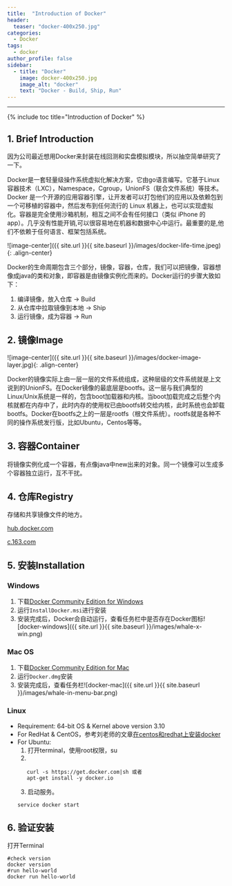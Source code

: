 ```yaml
---
title:  "Introduction of Docker"
header:
  teaser: "docker-400x250.jpg"
categories: 
  - Docker
tags:
  - docker
author_profile: false
sidebar:
  - title: "Docker"
    image: docker-400x250.jpg
    image_alt: "docker"
    text: "Docker - Build, Ship, Run"
---
```

---

{% include toc title="Introduction of Docker" %}


## 1. Brief Introduction
因为公司最近想用Docker来封装在线回测和实盘模拟模块，所以抽空简单研究了一下。

Docker是一套轻量级操作系统虚拟化解决方案，它由go语言编写。它基于Linux容器技术（LXC），Namespace，Cgroup，UnionFS（联合文件系统）等技术。Docker 是一个开源的应用容器引擎，让开发者可以打包他们的应用以及依赖包到一个可移植的容器中，然后发布到任何流行的 Linux 机器上，也可以实现虚拟化。容器是完全使用沙箱机制，相互之间不会有任何接口（类似 iPhone 的 app）。几乎没有性能开销,可以很容易地在机器和数据中心中运行。最重要的是,他们不依赖于任何语言、框架包括系统。

![image-center]({{ site.url }}{{ site.baseurl }}/images/docker-life-time.jpeg){: .align-center}

Docker的生命周期包含三个部分，镜像，容器，仓库，我们可以把镜像，容器想像成java的类和对象，即容器是由镜像实例化而来的。Docker运行的步骤大致如下：

  1. 编译镜像，放入仓库  -> Build
  2. 从仓库中拉取镜像到本地  -> Ship
  3. 运行镜像，成为容器   -> Run

## 2. 镜像Image
![image-center]({{ site.url }}{{ site.baseurl }}/images/docker-image-layer.jpg){: .align-center}

Docker的镜像实际上由一层一层的文件系统组成，这种层级的文件系统就是上文说到的UnionFS。在Docker镜像的最底层是bootfs。这一层与我们典型的Linux/Unix系统是一样的，包含boot加载器和内核。当boot加载完成之后整个内核就都在内存中了，此时内存的使用权已由bootfs转交给内核，此时系统也会卸载bootfs。Docker在bootfs之上的一层是rootfs（根文件系统）。rootfs就是各种不同的操作系统发行版，比如Ubuntu，Centos等等。

## 3. 容器Container
将镜像实例化成一个容器，有点像java中new出来的对象。同一个镜像可以生成多个容器独立运行，互不干扰。

## 4. 仓库Registry
存储和共享镜像文件的地方。

[hub.docker.com](http://hub.docker.com)

[c.163.com](c.163.com)

## 5. 安装Installation

### Windows

  1. 下载[Docker Community Edition for Windows](https://store.docker.com/editions/community/docker-ce-desktop-windows?tab=description)
  2. 运行`InstallDocker.msi`进行安装
  3. 安装完成后，Docker会自动运行，查看任务栏中是否存在Docker图标![docker-windows]({{ site.url }}{{ site.baseurl }}/images/whale-x-win.png)
  
### Mac OS

  1. 下载[Docker Community Edition for Mac](https://store.docker.com/editions/community/docker-ce-desktop-mac?tab=description)
  2. 运行`Docker.dmg`安装
  3. 安装完成后，查看任务栏![docker-mac]({{ site.url }}{{ site.baseurl }}/images/whale-in-menu-bar.png)

### Linux

  * Requirement: 64-bit OS & Kernel above version 3.10
  * For RedHat & CentOS，参考刘老师的文章[在centos和redhat上安装docker](http://www.imooc.com/article/16448)
  * For Ubuntu:
    1. 打开terminal，使用root权限，su
    2. 
    ```
       curl -s https://get.docker.com|sh 或者
       apt-get install -y docker.io
    ```
    3. 启动服务。
    ```
    service docker start
    ```

## 6. 验证安装
  打开Terminal
  ```
  #check version
  docker version
  #run hello-world
  docker run hello-world
  ```